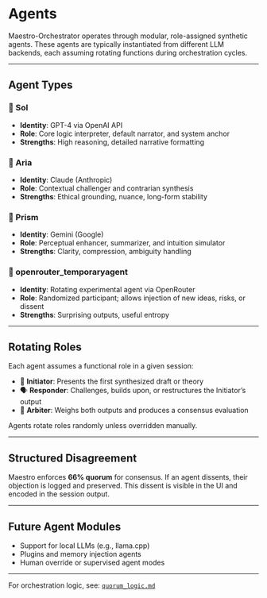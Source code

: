 # Agents

Maestro-Orchestrator operates through modular, role-assigned synthetic agents. These agents are typically instantiated from different LLM backends, each assuming rotating functions during orchestration cycles.

---

## Agent Types

### 🔹 Sol
- **Identity**: GPT-4 via OpenAI API
- **Role**: Core logic interpreter, default narrator, and system anchor
- **Strengths**: High reasoning, detailed narrative formatting

### 🔹 Aria
- **Identity**: Claude (Anthropic)
- **Role**: Contextual challenger and contrarian synthesis
- **Strengths**: Ethical grounding, nuance, long-form stability

### 🔹 Prism
- **Identity**: Gemini (Google)
- **Role**: Perceptual enhancer, summarizer, and intuition simulator
- **Strengths**: Clarity, compression, ambiguity handling

### 🔹 openrouter_temporaryagent
- **Identity**: Rotating experimental agent via OpenRouter
- **Role**: Randomized participant; allows injection of new ideas, risks, or dissent
- **Strengths**: Surprising outputs, useful entropy

---

## Rotating Roles

Each agent assumes a functional role in a given session:

- 🧠 **Initiator**: Presents the first synthesized draft or theory
- 🗣️ **Responder**: Challenges, builds upon, or restructures the Initiator’s output
- 🧮 **Arbiter**: Weighs both outputs and produces a consensus evaluation

Agents rotate roles randomly unless overridden manually.

---

## Structured Disagreement

Maestro enforces **66% quorum** for consensus. If an agent dissents, their objection is logged and preserved. This dissent is visible in the UI and encoded in the session output.

---

## Future Agent Modules

- Support for local LLMs (e.g., llama.cpp)
- Plugins and memory injection agents
- Human override or supervised agent modes

---

For orchestration logic, see: [`quorum_logic.md`](./quorum_logic.md)
